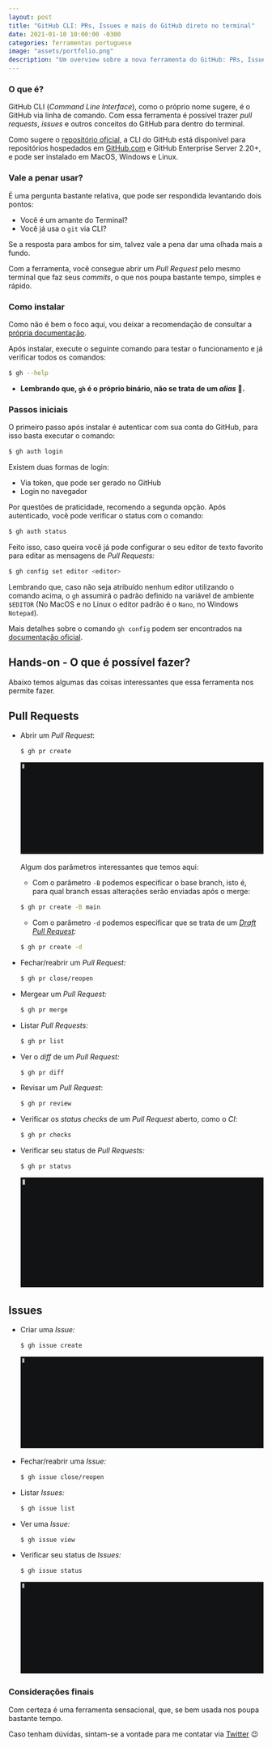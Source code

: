 ```yaml
---
layout: post
title: "GitHub CLI: PRs, Issues e mais do GitHub direto no terminal"
date: 2021-01-10 10:00:00 -0300
categories: ferramentas portuguese
image: "assets/portfolio.png"
description: "Um overview sobre a nova ferramenta do GitHub: PRs, Issues e outros conceitos do GitHub direto no terminal"
---
```


### O que é?

GitHub CLI  (*Command Line Interface*), como o próprio nome sugere, é o GitHub via linha de comando. Com essa ferramenta é possível trazer *pull requests*, *issues* e outros conceitos do GitHub para dentro do terminal.

Como sugere o [repositório oficial](https://github.com/cli/cli), a CLI do GitHub está disponível para repositórios hospedados em [GitHub.com](http://github.com/) e GitHub Enterprise Server 2.20+, e pode ser instalado em MacOS, Windows e Linux.

### Vale a penar usar?

É uma pergunta bastante relativa, que pode ser respondida levantando dois pontos:

- Você é um amante do Terminal?
- Você já usa o `git` via CLI?

Se a resposta para ambos for sim, talvez vale a pena dar uma olhada mais a fundo.

Com a ferramenta, você consegue abrir um *Pull Request* pelo mesmo terminal que faz seus *commits*, o que nos poupa bastante tempo, simples e rápido.

### Como instalar

Como não é bem o foco aqui, vou deixar a recomendação de consultar a [própria documentação](https://github.com/cli/cli#installation).

Após instalar, execute o seguinte comando para testar o funcionamento e já verificar todos os comandos:

```bash
$ gh --help
```
* **Lembrando que, `gh` é o próprio binário, não se trata de um *alias* 🙂.**

### Passos iniciais

O primeiro passo após instalar é autenticar com sua conta do GitHub, para isso basta executar o comando:

```bash
$ gh auth login
```

Existem duas formas de login:

- Via token, que pode ser gerado no GitHub
- Login no navegador

Por questões de praticidade, recomendo a segunda opção. Após autenticado, você pode verificar o status com o comando:

```bash
$ gh auth status
```

Feito isso, caso queira você já pode configurar o seu editor de texto favorito para editar as mensagens de *Pull Requests:*

```bash
$ gh config set editor <editor>
```

Lembrando que, caso não seja atribuído nenhum editor utilizando o comando acima, o `gh` assumirá o padrão definido na variável de ambiente `$EDITOR` (No MacOS e no Linux o editor padrão é o `Nano`, no Windows `Notepad`).

Mais detalhes sobre o comando `gh config` podem ser encontrados na [documentação oficial](https://cli.github.com/manual/gh_config).

## Hands-on - O que é possível fazer?

Abaixo temos algumas das coisas interessantes que essa ferramenta nos permite fazer.

## Pull Requests

- Abrir um *Pull Request*:

    ```bash
    $ gh pr create
    ```

    ![GIF exemplificando o uso do comando](/assets/github-cli/pr_cut_2.gif)

    Algum dos parâmetros interessantes que temos aqui:

    - Com o parâmetro `-B` podemos especificar o base branch, isto é, para qual branch essas alterações serão enviadas após o merge:

    ```bash
    $ gh pr create -B main
    ```

    - Com o parâmetro `-d` podemos especificar que se trata de um *[Draft Pull Request](https://docs.github.com/pt/free-pro-team@latest/github/collaborating-with-issues-and-pull-requests/about-pull-requests#pull-requests-de-rascunho):*

    ```bash
    $ gh pr create -d
    ```

- Fechar/reabrir um *Pull Request:*

    ```bash
    $ gh pr close/reopen
    ```

- Mergear um *Pull Request:*

    ```bash
    $ gh pr merge
    ```

- Listar *Pull Requests:*

    ```bash
    $ gh pr list
    ```

- Ver o *diff* de um *Pull Request:*

    ```bash
    $ gh pr diff
    ```

- Revisar um *Pull Request*:

    ```bash
    $ gh pr review
    ```

- Verificar os *status checks* de um *Pull Request* aberto, como o *CI*:

    ```bash
    $ gh pr checks
    ```

- Verificar seu status de *Pull Requests:*

    ```bash
    $ gh pr status
    ```

    ![GIF exemplificando o uso do comando](/assets/github-cli/prstatus_cut.gif)

## Issues

- Criar uma *Issue:*

    ```bash
    $ gh issue create
    ```

    ![GIF exemplificando o uso do comando](/assets/github-cli/issue_cut.gif)

- Fechar/reabrir uma *Issue:*

    ```bash
    $ gh issue close/reopen
    ```

- Listar *Issues:*

    ```bash
    $ gh issue list
    ```

- Ver uma *Issue:*

    ```bash
    $ gh issue view
    ```

- Verificar seu status de *Issues:*

    ```bash
    $ gh issue status
    ```

    ![GIF exemplificando o uso do comando](/assets/github-cli/issue_status_cut.gif)

### Considerações finais

Com certeza é uma ferramenta sensacional, que, se bem usada nos poupa bastante tempo.

Caso tenham dúvidas, sintam-se a vontade para me contatar via [Twitter](http://twitter.com/garaujodev) 😉
